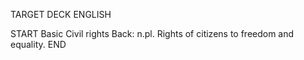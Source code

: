 TARGET DECK
ENGLISH

START
Basic
Civil rights
Back: n.pl. Rights of citizens to freedom and equality.
END
